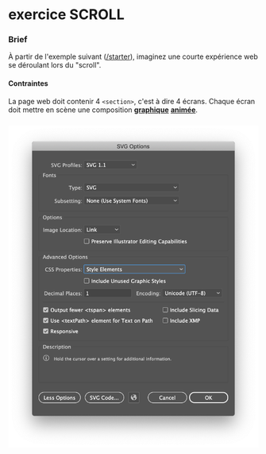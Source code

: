 # exercice SCROLL

### Brief

À partir de l'exemple suivant ([/starter]()), imaginez une courte expérience web se déroulant lors du "scroll".

#### Contraintes
La page web doit contenir 4 `<section>`, c'est à dire 4 écrans. Chaque écran doit mettre en scène une composition [**graphique**](https://en.wikipedia.org/wiki/Graphic_design) [**animée**](https://fr.wikipedia.org/wiki/Animation_(audiovisuel)).

###

![](data/illustrator.png)
